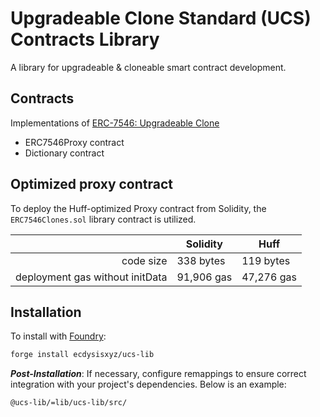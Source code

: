 # Upgradeable Clone Standard (UCS) Contracts Library

A library for upgradeable & cloneable smart contract development.

## Contracts
Implementations of [ERC-7546: Upgradeable Clone](https://ercs.ethereum.org/ERCS/erc-7546)
- ERC7546Proxy contract
- Dictionary contract

## Optimized proxy contract
To deploy the Huff-optimized Proxy contract from Solidity, the `ERC7546Clones.sol` library contract is utilized.

||Solidity|Huff|
|--:|--|--|
|code size|338 bytes|119 bytes|
|deployment gas without initData|91,906 gas|47,276 gas|

## Installation
To install with [Foundry](https://github.com/foundry-rs/foundry):
```bash
forge install ecdysisxyz/ucs-lib
```

***Post-Installation***: If necessary, configure remappings to ensure correct integration with your project's dependencies. Below is an example:
```remappings.txt
@ucs-lib/=lib/ucs-lib/src/
```
